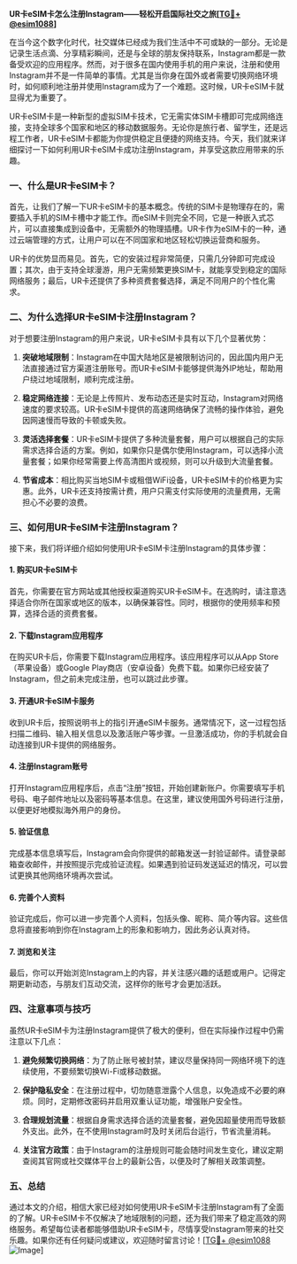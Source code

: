 **UR卡eSIM卡怎么注册Instagram——轻松开启国际社交之旅[[TG💪+ @esim1088](https://t.me/s/esim1088)]**

在当今这个数字化时代，社交媒体已经成为我们生活中不可或缺的一部分。无论是记录生活点滴、分享精彩瞬间，还是与全球的朋友保持联系，Instagram都是一款备受欢迎的应用程序。然而，对于很多在国内使用手机的用户来说，注册和使用Instagram并不是一件简单的事情。尤其是当你身在国外或者需要切换网络环境时，如何顺利地注册并使用Instagram成为了一个难题。这时候，UR卡eSIM卡就显得尤为重要了。

UR卡eSIM卡是一种新型的虚拟SIM卡技术，它无需实体SIM卡槽即可完成网络连接，支持全球多个国家和地区的移动数据服务。无论你是旅行者、留学生，还是远程工作者，UR卡eSIM卡都能为你提供稳定且便捷的网络支持。今天，我们就来详细探讨一下如何利用UR卡eSIM卡成功注册Instagram，并享受这款应用带来的乐趣。

### 一、什么是UR卡eSIM卡？

首先，让我们了解一下UR卡eSIM卡的基本概念。传统的SIM卡是物理存在的，需要插入手机的SIM卡槽中才能工作。而eSIM卡则完全不同，它是一种嵌入式芯片，可以直接集成到设备中，无需额外的物理插槽。UR卡作为eSIM卡的一种，通过云端管理的方式，让用户可以在不同国家和地区轻松切换运营商和服务。

UR卡的优势显而易见。首先，它的安装过程非常简便，只需几分钟即可完成设置；其次，由于支持全球漫游，用户无需频繁更换SIM卡，就能享受到稳定的国际网络服务；最后，UR卡还提供了多种资费套餐选择，满足不同用户的个性化需求。

### 二、为什么选择UR卡eSIM卡注册Instagram？

对于想要注册Instagram的用户来说，UR卡eSIM卡具有以下几个显著优势：

1. **突破地域限制**：Instagram在中国大陆地区是被限制访问的，因此国内用户无法直接通过官方渠道注册账号。而UR卡eSIM卡能够提供海外IP地址，帮助用户绕过地域限制，顺利完成注册。

2. **稳定网络连接**：无论是上传照片、发布动态还是实时互动，Instagram对网络速度的要求较高。UR卡eSIM卡提供的高速网络确保了流畅的操作体验，避免因网速慢而导致的卡顿或失败。

3. **灵活选择套餐**：UR卡eSIM卡提供了多种流量套餐，用户可以根据自己的实际需求选择合适的方案。例如，如果你只是偶尔使用Instagram，可以选择小流量套餐；如果你经常需要上传高清图片或视频，则可以升级到大流量套餐。

4. **节省成本**：相比购买当地SIM卡或租借WiFi设备，UR卡eSIM卡的价格更为实惠。此外，UR卡还支持按需计费，用户只需支付实际使用的流量费用，无需担心不必要的浪费。

### 三、如何用UR卡eSIM卡注册Instagram？

接下来，我们将详细介绍如何使用UR卡eSIM卡注册Instagram的具体步骤：

#### 1. 购买UR卡eSIM卡

首先，你需要在官方网站或其他授权渠道购买UR卡eSIM卡。在选购时，请注意选择适合你所在国家或地区的版本，以确保兼容性。同时，根据你的使用频率和预算，选择合适的资费套餐。

#### 2. 下载Instagram应用程序

在购买UR卡后，你需要下载Instagram应用程序。该应用程序可以从App Store（苹果设备）或Google Play商店（安卓设备）免费下载。如果你已经安装了Instagram，但之前未完成注册，也可以跳过此步骤。

#### 3. 开通UR卡eSIM卡服务

收到UR卡后，按照说明书上的指引开通eSIM卡服务。通常情况下，这一过程包括扫描二维码、输入相关信息以及激活账户等步骤。一旦激活成功，你的手机就会自动连接到UR卡提供的网络服务。

#### 4. 注册Instagram账号

打开Instagram应用程序后，点击“注册”按钮，开始创建新账户。你需要填写手机号码、电子邮件地址以及密码等基本信息。在这里，建议使用国外号码进行注册，以便更好地模拟海外用户的身份。

#### 5. 验证信息

完成基本信息填写后，Instagram会向你提供的邮箱发送一封验证邮件。请登录邮箱查收邮件，并按照提示完成验证流程。如果遇到验证码发送延迟的情况，可以尝试更换其他网络环境再次尝试。

#### 6. 完善个人资料

验证完成后，你可以进一步完善个人资料，包括头像、昵称、简介等内容。这些信息将直接影响到你在Instagram上的形象和影响力，因此务必认真对待。

#### 7. 浏览和关注

最后，你可以开始浏览Instagram上的内容，并关注感兴趣的话题或用户。记得定期更新动态，与朋友们互动交流，这样你的账号才会更加活跃。

### 四、注意事项与技巧

虽然UR卡eSIM卡为注册Instagram提供了极大的便利，但在实际操作过程中仍需注意以下几点：

1. **避免频繁切换网络**：为了防止账号被封禁，建议尽量保持同一网络环境下的连续使用，不要频繁切换Wi-Fi或移动数据。

2. **保护隐私安全**：在注册过程中，切勿随意泄露个人信息，以免造成不必要的麻烦。同时，定期修改密码并启用双重认证功能，增强账户安全性。

3. **合理规划流量**：根据自身需求选择合适的流量套餐，避免因超量使用而导致额外支出。此外，在不使用Instagram时及时关闭后台运行，节省流量消耗。

4. **关注官方政策**：由于Instagram的注册规则可能会随时间发生变化，建议定期查阅其官网或社交媒体平台上的最新公告，以便及时了解相关政策调整。

### 五、总结

通过本文的介绍，相信大家已经对如何使用UR卡eSIM卡注册Instagram有了全面的了解。UR卡eSIM卡不仅解决了地域限制的问题，还为我们带来了稳定高效的网络服务。希望每位读者都能够借助UR卡eSIM卡，尽情享受Instagram带来的社交乐趣。如果你还有任何疑问或建议，欢迎随时留言讨论！[[TG💪+ @esim1088](https://t.me/s/esim1088) ![Image](https://i.postimg.cc/4NQfJmqS/Snipaste-2025-05-13-00-14-12.png)]